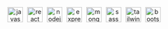<!-- start tech tree icons -->
<div align="center">
  <img style="margin-right: 6px" alt="javascript icon" src="./media/icons/javascript.svg" width="35px">
  <img style="margin-right: 6px" alt="react icon" src="./media/icons/react.svg" width="35px">
  <img style="margin-right: 6px" alt="nodejs icon" src="./media/icons/nodejs.svg" width="35px">
  <img style="margin-right: 6px" alt="expressjs icon" src="./media/icons/expressjs.svg" width="35px">
  <img style="margin-right: 6px" alt="mongodb icon" src="./media/icons/mongodb.svg" width="35px">
  <img style="margin-right: 6px" alt="sass icon" src="./media/icons/sass.svg" width="35px">
  <img style="margin-right: 6px" alt="tailwindcss icon" src="./media/icons/tailwindcss.svg" width="35px">
  <img style="margin-right: 6px" alt="bootstrap icon" src="./media/icons/bootstrap.svg" width="35px">
</div>
<!-- end tech tree icons -->


<!-- Pinned Repositories -- >

<a href="https://github.com/STRINGLABITSOLUTIONS/Bhojon">
  <img align="center" style="margin:1rem 0.5rem" src="https://github-readme-stats.vercel.app/api/pin/?username=STRINGLABITSOLUTIONS&repo=Bhojon_color=ffffff&text_color=c9cacc&icon_color=4AB197&bg_color=1A2B34" />
</a>

<br>

<!--

**Here are some ideas to get you started:**

🙋‍♀️ A short introduction - what is your organization all about?
🌈 Contribution guidelines - how can the community get involved?
👩‍💻 Useful resources - where can the community find your docs? Is there anything else the community should know?
🍿 Fun facts - what does your team eat for breakfast?
🧙 Remember, you can do mighty things with the power of [Markdown](https://docs.github.com/github/writing-on-github/getting-started-with-writing-and-formatting-on-github/basic-writing-and-formatting-syntax)
-->

